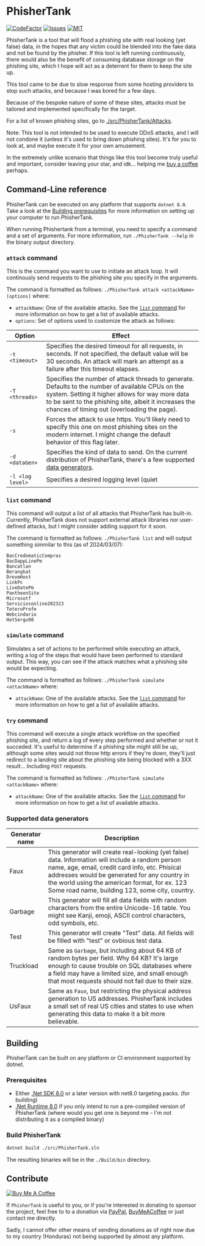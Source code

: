 # PhisherTank

[![CodeFactor](https://www.codefactor.io/repository/github/thexds/phishertank/badge)](https://www.codefactor.io/repository/github/thexds/phishertank)
[![Issues](https://img.shields.io/github/issues/TheXDS/PhisherTank)](https://github.com/TheXDS/PhisherTank/issues)
[![MIT](https://img.shields.io/github/license/TheXDS/PhisherTank)](https://mit-license.org/)

PhisherTank is a tool that will flood a phishing site with real looking (yet false) data, in the hopes that any victim could be blended into the fake data and not be found by the phisher. If this tool is left running continuously, there would also be the benefit of consuming database storage on the phishing site, which I hope will act as a deterrent for them to keep the site up.

This tool came to be due to slow response from some hosting providers to stop such attacks, and because I was bored for a few days.

Because of the bespoke nature of some of these sites, attacks must be tailored and implemented specifically for the target.

For a list of known phishing sites, go to [./src/PhisherTank/Attacks](https://github.com/TheXDS/PhisherTank/tree/main/src/PhisherTank/Attacks).

Note: This tool is not intended to be used to execute DDoS attacks, and I will not condone it (unless it's used to bring down phishing sites). It's for you to look at, and maybe execute it for your own amusement.

In the extremely unlike scenario that things like this tool become truly useful and important, consider leaving your star, and idk... helping me [buy a coffee](https://www.buymeacoffee.com/xdsxpsivx) perhaps.

## Command-Line reference
PhisherTank can be executed on any platform that supports `dotnet 8.0`. Take a look at the [Building prerequisites](#prerequisites) for more information on setting up your computer to run PhisherTank.

When running Phishertank from a terminal, you need to specify a command and a set of arguments. For more information, run `./PhisherTank --help` in the binary output directory.

### `attack` command
This is the command you want to use to initiate an attack loop. It will continously send requests to the phishing site you specify in the arguments.

The command is formatted as follows: `./PhisherTank attack <attackName> [options]` where: 
 - `attackName`: One of the available attacks. See the [`list` command](#list-command) for more information on how to get a list of available attacks.
 - `options`: Set of options used to customize the attack as follows:

Option           | Effect
---------------- | ------
`-t <timeout>`   | Specifies the desired timeout for all requests, in seconds. If not specified, the default value will be 30 seconds. An attack will mark an attempt as a failure after this timeout elapses.
`-T <threads>`   | Specifies the number of attack threads to generate. Defaults to the number of available CPUs on the system. Setting it higher allows for way more data to be sent to the phishing site, albeit it increases the chances of timing out (overloading the page).
`-s`             | Forces the attack to use https. You'll likely need to specify this one on most phishing sites on the modern internet. I might change the default behavior of this flag later.
`-d <dataGen>`   | Specifies the kind of data to send. On the current distribution of PhisherTank, there's a few supported [data generators](#supported-data-generators).
`-l <log level>` | Specifies a desired logging level (quiet|summary|threads|detailed). Defaults to `Detailed`.

### `list` command
This command will output a list of all attacks that PhisherTank has built-in. Currently, PhisherTank does not support external attack libraries nor user-defined attacks, but I might consider adding support for it soon.

The command is formatted as follows: `./PhisherTank list` and will output something simmilar to this (as of 2024/03/07):
```
BacCredomaticCompras
BacDappLinePm
Bancatlan
Berangkat
DrexmHost
LinkPc
LiveDatePm
PantheonSite
Microsotf
Serviciosonline202323
TeteroProfe
Webcindario
HotSergu98
```

### `simulate` command
Simulates a set of actions to be performed while executing an attack, writing a log of the steps that would have been performed to standard output. This way, you can see if the attack matches what a phishing site would be expecting.

The command is formatted as follows: `./PhisherTank simulate <attackName>` where: 
 - `attackName`: One of the available attacks. See the [`list` command](#list-command) for more information on how to get a list of available attacks.

### `try` command
This command will execute a single attack workflow on the specified phishing site, and return a log of every step performed and whether or not it succeded. It's useful to determine if a phishing site might still be up, although some sites would not throw http errors if they're down, they'll just redirect to a landing site about the phishing site being blocked with a 3XX result... Including `POST` requests.

The command is formatted as follows: `./PhisherTank simulate <attackName>` where: 
 - `attackName`: One of the available attacks. See the [`list` command](#list-command) for more information on how to get a list of available attacks.

### Supported data generators
Generator name | Description
-------------- | -----------
Faux           | This generator will create real-looking (yet false) data. Information will include a random person name, age, email, credit card info, etc. Phisical addresses would be generated for any country in the world using the american format, for ex. 123 Some road name, building 123, some city, country.
Garbage        | This generator will fill all data fields with random characters from the entire Unicode-16 table. You might see Kanji, emoji, ASCII control characters, odd symbols, etc.
Test           | This generator will create "Test" data. All fields will be filled with "test" or ovbious test data.
Truckload      | Same as `Garbage`, but including about 64 KB of random bytes per field. Why 64 KB? It's large enough to cause trouble on SQL databases where a field may have a limited size, and small enough that most requests should not fail due to their size.
UsFaux         | Same as `Faux`, but restricting the physical address generation to US addresses. PhisherTank includes a small set of real US cities and states to use when generating this data to make it a bit more believable.

## Building
PhisherTank can be built on any platform or CI environment supported by dotnet.

### Prerequisites
- Either [.Net SDK 8.0](https://dotnet.microsoft.com/) or a later version with net8.0 targeting packs. (for building)
- [.Net Runtime 8.0](https://dotnet.microsoft.com/) if you only intend to run a pre-compiled version of PhisherTank (where would you get one is beyond me - I'm not distributing it as a compiled binary)

### Build PhisherTank
```sh
dotnet build ./src/PhisherTank.sln
```
The resulting binaries will be in the `./Build/bin` directory.

## Contribute
[![Buy Me A Coffee](https://cdn.buymeacoffee.com/buttons/default-orange.png)](https://www.buymeacoffee.com/xdsxpsivx)

If `PhisherTank` is useful to you, or if you're interested in donating to sponsor the project, feel free to to a donation via [PayPal](https://paypal.me/thexds), [BuyMeACoffee](https://www.buymeacoffee.com/xdsxpsivx) or just contact me directly.

Sadly, I cannot offer other means of sending donations as of right now due to my country (Honduras) not being supported by almost any platform.
